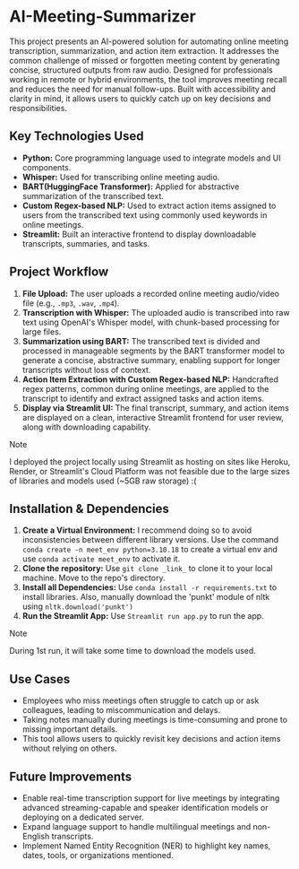 # AI-Meeting-Summarizer
This project presents an AI-powered solution for automating online meeting transcription, summarization, and action item extraction. It addresses the common challenge of missed or forgotten meeting content by generating concise, structured outputs from raw audio. Designed for professionals working in remote or hybrid environments, the tool improves meeting recall and reduces the need for manual follow-ups. Built with accessibility and clarity in mind, it allows users to quickly catch up on key decisions and responsibilities.
<br>
## Key Technologies Used
- **Python:** Core programming language used to integrate models and UI components.
- **Whisper:** Used for transcribing online meeting audio.
- **BART(HuggingFace Transformer):** Applied for abstractive summarization of the transcribed text.
- **Custom Regex-based NLP:** Used to extract action items assigned to users from the transcribed text using commonly used keywords in online meetings.
- **Streamlit:** Built an interactive frontend to display downloadable transcripts, summaries, and tasks.
## Project Workflow
1. **File Upload:** The user uploads a recorded online meeting audio/video file (e.g., `.mp3`, `.wav`, `.mp4`).
2. **Transcription with Whisper:** The uploaded audio is transcribed into raw text using OpenAI's Whisper model, with chunk-based processing for large files.
3. **Summarization using BART:** The transcribed text is divided and processed in manageable segments by the BART transformer model to generate a concise, abstractive summary, enabling support for longer transcripts without loss of context.
4. **Action Item Extraction with Custom Regex-based NLP:** Handcrafted regex patterns, common during online meetings, are applied to the transcript to identify and extract assigned tasks and action items.
5. **Display via Streamlit UI:** The final transcript, summary, and action items are displayed on a clean, interactive Streamlit frontend for user review, along with downloading capability.
> [!Note]
> I deployed the project locally using Streamlit as hosting on sites like Heroku, Render, or Streamlit's Cloud Platform was not feasible due to the large sizes of libraries and models used (~5GB raw storage) :(
## Installation & Dependencies
1. **Create a Virtual Environment:** I recommend doing so to avoid inconsistencies between different library versions. Use the command `conda create -n meet_env python=3.10.18` to create a virtual env and use `conda activate meet_env` to activate it.
2. **Clone the repository:** Use  `git clone _link_` to clone it to your local machine. Move to the repo's directory.
3. **Install all Dependencies:** Use `conda install -r requirements.txt` to install libraries. Also, manually download the 'punkt' module of nltk using `nltk.download('punkt')`
4. **Run the Streamlit App:** Use `Streamlit run app.py` to run the app.
> [!Note]
> During 1st run, it will take some time to download the models used.
## Use Cases
- Employees who miss meetings often struggle to catch up or ask colleagues, leading to miscommunication and delays.
- Taking notes manually during meetings is time-consuming and prone to missing important details.
- This tool allows users to quickly revisit key decisions and action items without relying on others.
## Future Improvements
- Enable real-time transcription support for live meetings by integrating advanced streaming-capable and speaker identification models or deploying on a dedicated server.
- Expand language support to handle multilingual meetings and non-English transcripts.
- Implement Named Entity Recognition (NER) to highlight key names, dates, tools, or organizations mentioned.
